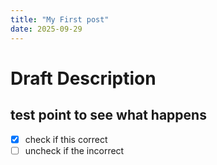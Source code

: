 ```yaml
---
title: "My First post"
date: 2025-09-29
---
```


# Draft Description

## test point to see what happens
- [x] check if this correct
- [ ] uncheck if the incorrect
